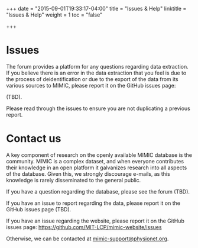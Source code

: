 +++
date = "2015-09-01T19:33:17-04:00"
title = "Issues & Help"
linktitle = "Issues & Help"
weight = 1
toc = "false"

+++


# Issues

The forum provides a platform for any questions regarding data extraction.
If you believe there is an error in the data extraction that you feel is due to the process of deidentification or due to the export of the data from its various sources to MIMIC, please report it on the GitHub issues page:

(TBD).

Please read through the issues to ensure you are not duplicating a previous report.

# Contact us

A key component of research on the openly available MIMIC database is the community.
MIMIC is a complex dataset, and when everyone contributes their knowledge in an open platform it galvanizes research into all aspects of the database.
Given this, we strongly discourage e-mails, as this knowledge is rarely disseminated to the general public.

If you have a question regarding the database, please see the forum (TBD).

If you have an issue to report regarding the data, please report it on the GitHub issues page (TBD).

If you have an issue regarding the website, please report it on the GitHub issues page:
https://github.com/MIT-LCP/mimic-website/issues

Otherwise, we can be contacted at [mimic-support@physionet.org](mailto:mimic-support@physionet.org).

